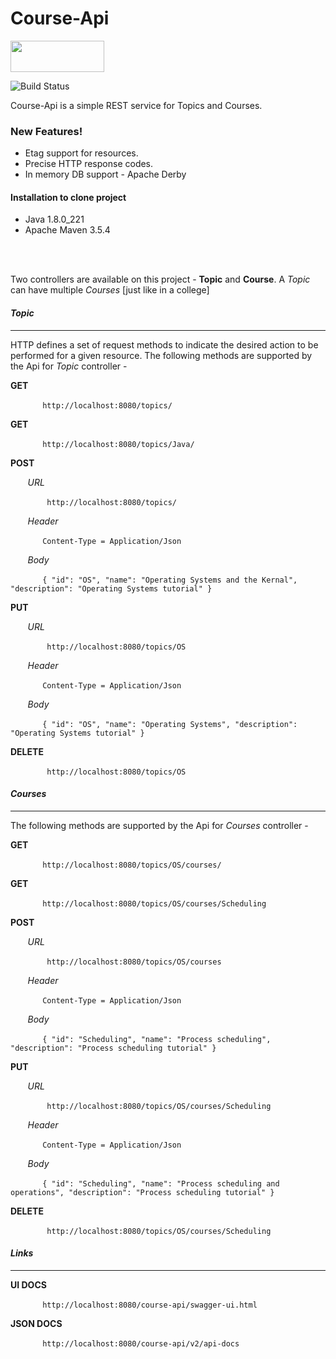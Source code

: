 # Course-Api


<img src="https://miro.medium.com/max/952/1*4ZPi1b_ca54pUE9xRB-IFQ.jpeg" width="150px" height="50px">

![Build Status](https://travis-ci.org/Bagurp/course-Api.svg?branch=master)

Course-Api is a simple REST service for Topics and Courses.

### New Features!

  - Etag support for resources.
  - Precise HTTP response codes.
  - In memory DB support - Apache Derby

#### Installation to clone project
- Java 1.8.0_221
- Apache Maven 3.5.4

<br/><br/>

Two controllers are available on this project - **Topic** and **Course**. A *Topic* can have multiple *Courses* [just like in a college]

#### *Topic*
_______________________________________________

HTTP defines a set of request methods to indicate the desired action to be performed for a given resource. The following methods are supported by the Api for *Topic* controller -

**GET**

&nbsp;&nbsp;&nbsp;&nbsp;&nbsp;&nbsp;&nbsp;&nbsp;&nbsp;&nbsp;&nbsp;&nbsp;	```http://localhost:8080/topics/```	

**GET**

&nbsp;&nbsp;&nbsp;&nbsp;&nbsp;&nbsp;&nbsp;&nbsp;&nbsp;&nbsp;&nbsp;&nbsp;	```http://localhost:8080/topics/Java/```

**POST**

&nbsp;&nbsp;&nbsp;&nbsp;&nbsp;&nbsp;	*URL*

&nbsp;&nbsp;&nbsp;&nbsp;&nbsp;&nbsp;&nbsp;&nbsp;&nbsp;&nbsp;&nbsp;&nbsp;	```	http://localhost:8080/topics/```

&nbsp;&nbsp;&nbsp;&nbsp;&nbsp;&nbsp;	*Header*

&nbsp;&nbsp;&nbsp;&nbsp;&nbsp;&nbsp;&nbsp;&nbsp;&nbsp;&nbsp;&nbsp;&nbsp;	```Content-Type = Application/Json	```

&nbsp;&nbsp;&nbsp;&nbsp;&nbsp;&nbsp;	*Body*

&nbsp;&nbsp;&nbsp;&nbsp;&nbsp;&nbsp;&nbsp;&nbsp;&nbsp;&nbsp;&nbsp;&nbsp;	```
		{
		  "id": "OS",
		  "name": "Operating Systems and the Kernal",
		  "description": "Operating Systems tutorial"
		}
    ```

**PUT**

&nbsp;&nbsp;&nbsp;&nbsp;&nbsp;&nbsp;	*URL*

&nbsp;&nbsp;&nbsp;&nbsp;&nbsp;&nbsp;&nbsp;&nbsp;&nbsp;&nbsp;&nbsp;&nbsp;	```	http://localhost:8080/topics/OS```

&nbsp;&nbsp;&nbsp;&nbsp;&nbsp;&nbsp;	*Header*

&nbsp;&nbsp;&nbsp;&nbsp;&nbsp;&nbsp;&nbsp;&nbsp;&nbsp;&nbsp;&nbsp;&nbsp;	```Content-Type = Application/Json	```

&nbsp;&nbsp;&nbsp;&nbsp;&nbsp;&nbsp;	*Body*

&nbsp;&nbsp;&nbsp;&nbsp;&nbsp;&nbsp;&nbsp;&nbsp;&nbsp;&nbsp;&nbsp;&nbsp;	```
		{
		  "id": "OS",
		  "name": "Operating Systems",
		  "description": "Operating Systems tutorial"
		}
    ```
	
**DELETE**

&nbsp;&nbsp;&nbsp;&nbsp;&nbsp;&nbsp;&nbsp;&nbsp;&nbsp;&nbsp;&nbsp;&nbsp;	```	http://localhost:8080/topics/OS```

#### *Courses*
_______________________________________________
The following methods are supported by the Api for *Courses* controller -

**GET**

&nbsp;&nbsp;&nbsp;&nbsp;&nbsp;&nbsp;&nbsp;&nbsp;&nbsp;&nbsp;&nbsp;&nbsp;	```http://localhost:8080/topics/OS/courses/```	

**GET**

&nbsp;&nbsp;&nbsp;&nbsp;&nbsp;&nbsp;&nbsp;&nbsp;&nbsp;&nbsp;&nbsp;&nbsp;	```http://localhost:8080/topics/OS/courses/Scheduling```

**POST**

&nbsp;&nbsp;&nbsp;&nbsp;&nbsp;&nbsp;	*URL*

&nbsp;&nbsp;&nbsp;&nbsp;&nbsp;&nbsp;&nbsp;&nbsp;&nbsp;&nbsp;&nbsp;&nbsp;	```	http://localhost:8080/topics/OS/courses```

&nbsp;&nbsp;&nbsp;&nbsp;&nbsp;&nbsp;	*Header*

&nbsp;&nbsp;&nbsp;&nbsp;&nbsp;&nbsp;&nbsp;&nbsp;&nbsp;&nbsp;&nbsp;&nbsp;	```Content-Type = Application/Json	```

&nbsp;&nbsp;&nbsp;&nbsp;&nbsp;&nbsp;	*Body*

&nbsp;&nbsp;&nbsp;&nbsp;&nbsp;&nbsp;&nbsp;&nbsp;&nbsp;&nbsp;&nbsp;&nbsp;	```
        {
           "id": "Scheduling",
           "name": "Process scheduling",
           "description": "Process scheduling tutorial"
        }
    ```

**PUT**

&nbsp;&nbsp;&nbsp;&nbsp;&nbsp;&nbsp;	*URL*

&nbsp;&nbsp;&nbsp;&nbsp;&nbsp;&nbsp;&nbsp;&nbsp;&nbsp;&nbsp;&nbsp;&nbsp;	```	http://localhost:8080/topics/OS/courses/Scheduling```

&nbsp;&nbsp;&nbsp;&nbsp;&nbsp;&nbsp;	*Header*

&nbsp;&nbsp;&nbsp;&nbsp;&nbsp;&nbsp;&nbsp;&nbsp;&nbsp;&nbsp;&nbsp;&nbsp;	```Content-Type = Application/Json	```

&nbsp;&nbsp;&nbsp;&nbsp;&nbsp;&nbsp;	*Body*

&nbsp;&nbsp;&nbsp;&nbsp;&nbsp;&nbsp;&nbsp;&nbsp;&nbsp;&nbsp;&nbsp;&nbsp;	```
		{
	        "id": "Scheduling",
	        "name": "Process scheduling and operations",
	        "description": "Process scheduling tutorial"
	    }
    ```
	
**DELETE**

&nbsp;&nbsp;&nbsp;&nbsp;&nbsp;&nbsp;&nbsp;&nbsp;&nbsp;&nbsp;&nbsp;&nbsp;	```	http://localhost:8080/topics/OS/courses/Scheduling```

#### *Links*
_______________________________________________

**UI DOCS**

&nbsp;&nbsp;&nbsp;&nbsp;&nbsp;&nbsp;&nbsp;&nbsp;&nbsp;&nbsp;&nbsp;&nbsp;	```http://localhost:8080/course-api/swagger-ui.html```

**JSON DOCS**

&nbsp;&nbsp;&nbsp;&nbsp;&nbsp;&nbsp;&nbsp;&nbsp;&nbsp;&nbsp;&nbsp;&nbsp;	```http://localhost:8080/course-api/v2/api-docs```
